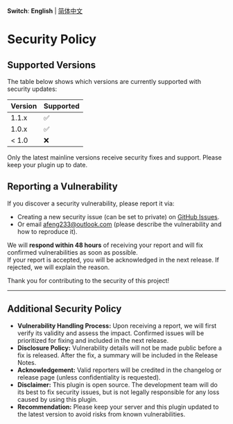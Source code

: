 **Switch**: **English** | [简体中文](SECURITY.md)

# Security Policy

## Supported Versions

The table below shows which versions are currently supported with security updates:

| Version | Supported           |
| ------- | -------------------|
| 1.1.x   | :white_check_mark: |
| 1.0.x   | :white_check_mark: |
| < 1.0   | :x:                |

Only the latest mainline versions receive security fixes and support. Please keep your plugin up to date.

## Reporting a Vulnerability

If you discover a security vulnerability, please report it via:

- Creating a new security issue (can be set to private) on [GitHub Issues](https://github.com/afeng233/LoginCheck/issues).
- Or email afeng233@outlook.com (please describe the vulnerability and how to reproduce it).

We will **respond within 48 hours** of receiving your report and will fix confirmed vulnerabilities as soon as possible.  
If your report is accepted, you will be acknowledged in the next release. If rejected, we will explain the reason.

Thank you for contributing to the security of this project!

---

## Additional Security Policy

- **Vulnerability Handling Process:** Upon receiving a report, we will first verify its validity and assess the impact. Confirmed issues will be prioritized for fixing and included in the next release.
- **Disclosure Policy:** Vulnerability details will not be made public before a fix is released. After the fix, a summary will be included in the Release Notes.
- **Acknowledgement:** Valid reporters will be credited in the changelog or release page (unless confidentiality is requested).
- **Disclaimer:** This plugin is open source. The development team will do its best to fix security issues, but is not legally responsible for any loss caused by using this plugin.
- **Recommendation:** Please keep your server and this plugin updated to the latest version to avoid risks from known vulnerabilities.